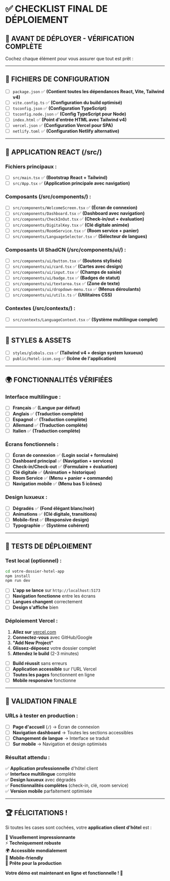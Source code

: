 # ✅ CHECKLIST FINAL DE DÉPLOIEMENT

## 🎯 **AVANT DE DÉPLOYER - VÉRIFICATION COMPLÈTE**

Cochez chaque élément pour vous assurer que tout est prêt :

---

## 📁 **FICHIERS DE CONFIGURATION**

- [ ] `package.json` ✅ **(Contient toutes les dépendances React, Vite, Tailwind v4)**
- [ ] `vite.config.ts` ✅ **(Configuration du build optimisé)**  
- [ ] `tsconfig.json` ✅ **(Configuration TypeScript)**
- [ ] `tsconfig.node.json` ✅ **(Config TypeScript pour Node)**
- [ ] `index.html` ✅ **(Point d'entrée HTML avec Tailwind v4)**
- [ ] `vercel.json` ✅ **(Configuration Vercel pour SPA)**
- [ ] `netlify.toml` ✅ **(Configuration Netlify alternative)**

---

## 📱 **APPLICATION REACT (/src/)**

### **Fichiers principaux :**
- [ ] `src/main.tsx` ✅ **(Bootstrap React + Tailwind)**
- [ ] `src/App.tsx` ✅ **(Application principale avec navigation)**

### **Composants (/src/components/) :**
- [ ] `src/components/WelcomeScreen.tsx` ✅ **(Écran de connexion)**
- [ ] `src/components/Dashboard.tsx` ✅ **(Dashboard avec navigation)**
- [ ] `src/components/CheckInOut.tsx` ✅ **(Check-in/out + évaluation)**
- [ ] `src/components/DigitalKey.tsx` ✅ **(Clé digitale animée)**
- [ ] `src/components/RoomService.tsx` ✅ **(Room service + panier)**
- [ ] `src/components/LanguageSelector.tsx` ✅ **(Sélecteur de langues)**

### **Composants UI ShadCN (/src/components/ui/) :**
- [ ] `src/components/ui/button.tsx` ✅ **(Boutons stylisés)**
- [ ] `src/components/ui/card.tsx` ✅ **(Cartes avec design)**
- [ ] `src/components/ui/input.tsx` ✅ **(Champs de saisie)**
- [ ] `src/components/ui/badge.tsx` ✅ **(Badges de statut)**
- [ ] `src/components/ui/textarea.tsx` ✅ **(Zone de texte)**
- [ ] `src/components/ui/dropdown-menu.tsx` ✅ **(Menus déroulants)**
- [ ] `src/components/ui/utils.ts` ✅ **(Utilitaires CSS)**

### **Contextes (/src/contexts/) :**
- [ ] `src/contexts/LanguageContext.tsx` ✅ **(Système multilingue complet)**

---

## 🎨 **STYLES & ASSETS**

- [ ] `styles/globals.css` ✅ **(Tailwind v4 + design system luxueux)**
- [ ] `public/hotel-icon.svg` ✅ **(Icône de l'application)**

---

## 🌍 **FONCTIONNALITÉS VÉRIFIÉES**

### **Interface multilingue :**
- [ ] **Français** ✅ **(Langue par défaut)**
- [ ] **Anglais** ✅ **(Traduction complète)**
- [ ] **Espagnol** ✅ **(Traduction complète)**
- [ ] **Allemand** ✅ **(Traduction complète)**  
- [ ] **Italien** ✅ **(Traduction complète)**

### **Écrans fonctionnels :**
- [ ] **Écran de connexion** ✅ **(Login social + formulaire)**
- [ ] **Dashboard principal** ✅ **(Navigation + services)**
- [ ] **Check-in/Check-out** ✅ **(Formulaire + évaluation)**
- [ ] **Clé digitale** ✅ **(Animation + historique)**
- [ ] **Room Service** ✅ **(Menu + panier + commande)**
- [ ] **Navigation mobile** ✅ **(Menu bas 5 icônes)**

### **Design luxueux :**
- [ ] **Dégradés** ✅ **(Fond élégant blanc/noir)**
- [ ] **Animations** ✅ **(Clé digitale, transitions)**
- [ ] **Mobile-first** ✅ **(Responsive design)**
- [ ] **Typographie** ✅ **(Système cohérent)**

---

## 🚀 **TESTS DE DÉPLOIEMENT**

### **Test local (optionnel) :**
```bash
cd votre-dossier-hotel-app
npm install
npm run dev
```
- [ ] **L'app se lance** sur `http://localhost:5173`
- [ ] **Navigation fonctionne** entre les écrans
- [ ] **Langues changent** correctement
- [ ] **Design s'affiche** bien

### **Déploiement Vercel :**
1. **Allez sur** [vercel.com](https://vercel.com)
2. **Connectez-vous** avec GitHub/Google
3. **"Add New Project"**
4. **Glissez-déposez** votre dossier complet
5. **Attendez le build** (2-3 minutes)

- [ ] **Build réussit** sans erreurs
- [ ] **Application accessible** sur l'URL Vercel
- [ ] **Toutes les pages** fonctionnent en ligne
- [ ] **Mobile responsive** fonctionne

---

## 🎯 **VALIDATION FINALE**

### **URLs à tester en production :**
- [ ] **Page d'accueil** (`/`) → Écran de connexion  
- [ ] **Navigation dashboard** → Toutes les sections accessibles
- [ ] **Changement de langue** → Interface se traduit  
- [ ] **Sur mobile** → Navigation et design optimisés

### **Résultat attendu :**
✅ **Application professionnelle** d'hôtel client  
✅ **Interface multilingue** complète  
✅ **Design luxueux** avec dégradés  
✅ **Fonctionnalités complètes** (check-in, clé, room service)  
✅ **Version mobile** parfaitement optimisée  

---

## 🏆 **FÉLICITATIONS !**

Si toutes les cases sont cochées, votre **application client d'hôtel** est :

🎨 **Visuellement impressionnante**  
⚡ **Techniquement robuste**  
🌍 **Accessible mondialement**  
📱 **Mobile-friendly**  
🚀 **Prête pour la production**  

**Votre démo est maintenant en ligne et fonctionnelle ! 🌟**